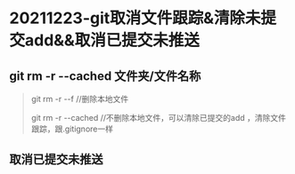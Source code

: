 # 20211223-git取消文件跟踪&清除未提交add&&取消已提交未推送

## git rm -r --cached 文件夹/文件名称

> git rm -r --f  //删除本地文件
>
> git rm -r --cached  //不删除本地文件，可以清除已提交的add ，清除文件跟踪，跟.gitignore一样



## 取消已提交未推送
